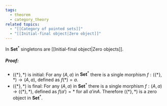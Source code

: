 ```yaml
---
tags:
  - theorem
  - category_theory
related topics:
  - "[[Category of pointed sets]]"
  - "[[Initial-final object|Zero object]]"
---
```

In $\mathbf{Set}^*$ singletons are [[Initial-final object|Zero objects]].
##### Proof:
- $(\{*\}, *)$ is initial:
	For any $(A,a)$ in $\mathbf{Set}^*$ there is a single morphism $f:(\{*\}, *)\to (A,a)$, defined as $f(*)=a$.
- $(\{*\}, *)$ is final:
	For any $(A,a)$ in $\mathbf{Set}^*$ there is a single morphism $f:(A,a)\to(\{*\}, *)$, defined as $f(a')=*$ for all $a' in A$.
Therefore $(\{*\},*)$ is a zero object in $\mathbf{Set}^*$.